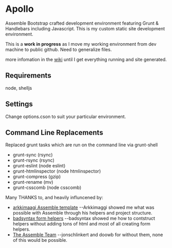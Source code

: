 Apollo
=====

Assemble Bootstrap crafted development environment featuring Grunt &amp; Handlebars including Javascript. This is my custom static site development environment.

This is a **work in progress** as I move my working environment from dev machine to public github. Need to generalize files.

more infomation in the [wiki](https://github.com/akileez/apollo/wiki) until I get everything running and site generated.
## Requirements

node, shelljs

## Settings

Change options.cson to suit your particular environment.

## Command Line Replacements
Replaced grunt tasks which are run on the command line via grunt-shell  
* grunt-sync (rsync)  
* grunt-rsync (rsync)  
* grunt-eslint (node eslint)  
* grunt-htmlinspector (node htmlinspector)  
* grunt-compress (gzip)  
* grunt-rename (mv)  
* grunt-csscomb (node csscomb)

Many THANKS to, and heavily influncened by:

* [arkkimaagi Assemble template](https://github.com/Arkkimaagi/assemble-website-template)
--Arkkimaggi showed me what was possible with Assemble through his helpers and project structure.   
* [badsyntax form helpers](https://github.com/badsyntax/handlebars-form-helpers)
--badsyntax showed me how to contstruct helpers without adding tons of html and most of all creating form helpers. 
* [The Assemble Team](https://github.com/assemble/assemble)
--jonschlinkert and doowb for without them, none of this would be possible.  
